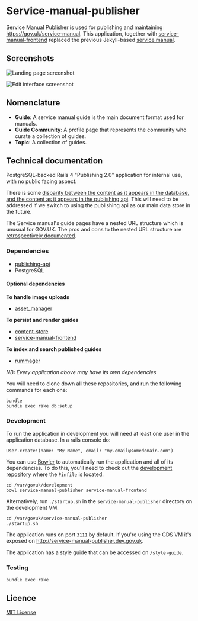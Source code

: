 # Service-manual-publisher

Service Manual Publisher is used for publishing and maintaining https://gov.uk/service-manual. This application, together with [service-manual-frontend](https://github.com/alphagov/service-manual-frontend) replaced the previous Jekyll-based [service manual](https://github.com/alphagov/government-service-design-manual).

## Screenshots

![Landing page screenshot](http://i.imgur.com/UHqjufR.png)

![Edit interface screenshot](http://i.imgur.com/sFP1IUD.png)

## Nomenclature

- **Guide**: A service manual guide is the main document format used for manuals.
- **Guide Community**: A profile page that represents the community who curate a collection of guides.
- **Topic**: A collection of guides.

## Technical documentation

PostgreSQL-backed Rails 4 "Publishing 2.0" application for internal use, with no public facing aspect.

There is some [disparity between the content as it appears in the database, and
the content as it appears in the publishing api](doc/arch/002-disparity-between-database-and-publishing-api.md).
This will need to be addressed if we switch to using the publishing api as our
main data store in the future.

The Service manual's guide pages have a nested URL structure which is unusual for GOV.UK. The pros and cons to the nested URL structure are [retrospectively documented](https://github.com/alphagov/service-manual-publisher/blob/master/doc/arch/001-nested-url-structure.md).

### Dependencies

- [publishing-api](https://github.com/alphagov/publishing-api)
- PostgreSQL

#### Optional dependencies

**To handle image uploads**

- [asset_manager](https://github.com/alphagov/asset-manager)

**To persist and render guides**

- [content-store](https://github.com/alphagov/content-store)
- [service-manual-frontend](https://github.com/alphagov/service-manual-frontend)

**To index and search published guides**

- [rummager](https://github.com/alphagov/rummager)

_NB: Every application above may have its own dependencies_

You will need to clone down all these repositories, and run the following commands
for each one:

```
bundle
bundle exec rake db:setup
```

### Development

To run the application in development you will need at least one user in the
application database. In a rails console do:

```
User.create!(name: "My Name", email: "my.email@somedomain.com")
```

You can use [Bowler](https://github.com/JordanHatch/bowler) to automatically run
the application and all of its dependencies. To do this, you'll need to check
out the [development repository](https://github.gds/gds/development) where the
`Pinfile` is located.

```
cd /var/govuk/development
bowl service-manual-publisher service-manual-frontend
```

Alternatively, run `./startup.sh` in the `service-manual-publisher` directory on
the development VM.

```
cd /var/govuk/service-manual-publisher
./startup.sh
```

The application runs on port `3111` by default. If you're using the GDS VM it's
exposed on http://service-manual-publisher.dev.gov.uk.

The application has a style guide that can be accessed on `/style-guide`.

### Testing

`bundle exec rake`

## Licence

[MIT License](LICENCE)
